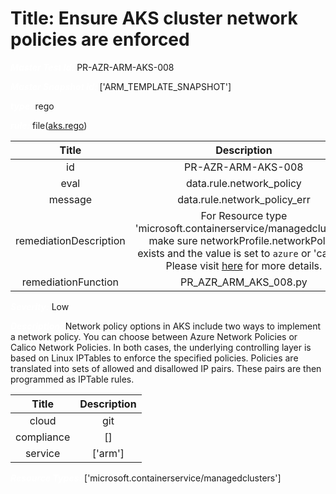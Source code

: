 



# Title: Ensure AKS cluster network policies are enforced


***<font color="white">Master Test Id:</font>*** PR-AZR-ARM-AKS-008

***<font color="white">Master Snapshot Id:</font>*** ['ARM_TEMPLATE_SNAPSHOT']

***<font color="white">type:</font>*** rego

***<font color="white">rule:</font>*** file([aks.rego])  
  
  
  
  

|Title|Description|
| :---: | :---: |
|id|PR-AZR-ARM-AKS-008|
|eval|data.rule.network_policy|
|message|data.rule.network_policy_err|
|remediationDescription|For Resource type 'microsoft.containerservice/managedclusters' make sure networkProfile.networkPolicy exists and the value is set to `azure` or 'calico`.<br>Please visit <a href='https://docs.microsoft.com/en-us/azure/templates/microsoft.containerservice/managedclusters' target='_blank'>here</a> for more details.|
|remediationFunction|PR_AZR_ARM_AKS_008.py|


***<font color="white">Severity:</font>*** Low

***<font color="white">Description:</font>*** Network policy options in AKS include two ways to implement a network policy. You can choose between Azure Network Policies or Calico Network Policies. In both cases, the underlying controlling layer is based on Linux IPTables to enforce the specified policies. Policies are translated into sets of allowed and disallowed IP pairs. These pairs are then programmed as IPTable rules.  
  
  

|Title|Description|
| :---: | :---: |
|cloud|git|
|compliance|[]|
|service|['arm']|


***<font color="white">Resource Types:</font>*** ['microsoft.containerservice/managedclusters']


[aks.rego]: https://github.com/prancer-io/prancer-compliance-test/tree/master/azure/iac/aks.rego

